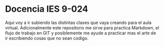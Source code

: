 # Docencia IES 9-024
Aqui voy a ir subiendo las distintas clases que vaya creando para el aula virtual.
Adicionalmente este repositorio me sirve para practica Markdown, el flujo de trabajo en GIT y posiblemente me ayude a practicar mas el arte de ir escribiendo cosas que no sean codigo.

